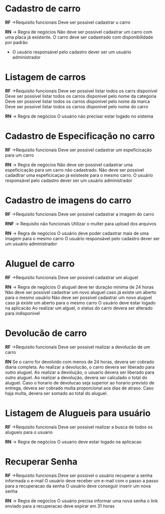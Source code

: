 # Cadastro de carro

**RF** ->Requisito funcionais
Deve ser possivel cadastrar u carro

**RN** -> Regra de negócios
Não deve ser possivel cadastrar um carro com uma placa já existente.
O carro deve ser cadastrado com disponibilidade por padrão

- O usuário responsável pelo cadastro dever ser um usuário administrador

# Listagem de carros

**RF** ->Requisito funcionais
Deve ser possivel listar todos os carrs disponivel
Deve ser possivel listar todos os carros disponivel pelo nome da categoria
Deve ser possivel listar todos os carros disponivel pelo nome da marca
Deve ser possivel listar todos os carros disponivel pelo nome do carro

**RN** -> Regra de negócios
O usuário náo precisar estar logado no sistema

# Cadastro de Especificação no carro

**RF** ->Requisito funcionais
Deve ser possivel cadastrar um espeficicação para um carro

**RN** -> Regra de negócios
Não deve ser possivel cadastrar uma espeficicação para um carro não cadastrado.
Não deve ser possivel cadadtrar uma espeficicaçao já existeste para o mesmo carro.
O usuário responsável pelo cadastro dever ser um usuário administrador

# Cadastro de imagens do carro

**RF** ->Requisito funcionais
Deve ser possivel cadastrar a imagem do carro

**RNF** -> Requisito não funcionais
Utilizar o multer para upload dos arquivos

**RN** -> Regra de negócios
O usuário deve poder cadastrar mais de uma imagem para o mesmo carro
O usuário responsável pelo cadastro dever ser um usuário administrador

# Aluguel de carro

**RF** ->Requisito funcionais
Deve ser possivel cadastrar um aluguel

**RN** -> Regra de negócios
O aluguel deve ter duração minima de 24 horas
Não deve ser possivel cadastrar um novo aluguel caso já existe um aberto para o mesmo usuário
Não deve ser possivel cadastrar um novo aluguel caso já existe um aberto para o mesmo carro
O usuário deve estar logado na aplicacão
Ao realizar um alguel, o status do carro devera ser alterado para indisponivel

# Devolucão de carro

**RF** ->Requisito funcionais
Deve ser possivel realizar a devolucão de um carro

**RN**
Se o carro for devolvido com menos de 24 horas, devera ser cobrado diaria completa.
Ao realizar a devolucão, o carro devera ser liberado para outro aluguel.
Ao realizar a devolução, o usuario devera ser liberado para outro aluguel.
Ao realizar a devolução, devera ser calculado o total do aluguel.
Caso o horario de devolucao seja superior ao horario previsto de entrega, devera ser cobrado multa proporcional aos dias de atraso.
Caso haja multa, devera ser somado ao total do aluguel.

# Listagem de Alugueis para usuário

**RF** ->Requisito funcionais
Deve ser possivel realizar a busca de todos os alugueis para o usuario

**RN** -> Regra de negócios
O usuario deve estar logado na aplicacao

# Recuperar Senha

**RF** ->Requisito funcionais
Deve ser possivel o usuário recuperar a senha informada o e-mail
O usuário deve receber um e-mail com o passo a passo para a recuperacao da senha
O usuário deve conseguir inserir um nova senha

**RN** -> Regra de negócios
O usuário precisa informar uma nova senha
o link enviado para a recuperacao deve expirar em 31 horas
